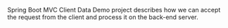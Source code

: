 Spring Boot MVC Client Data Demo project describes how we can accept the request from the client and process it on the back-end server.